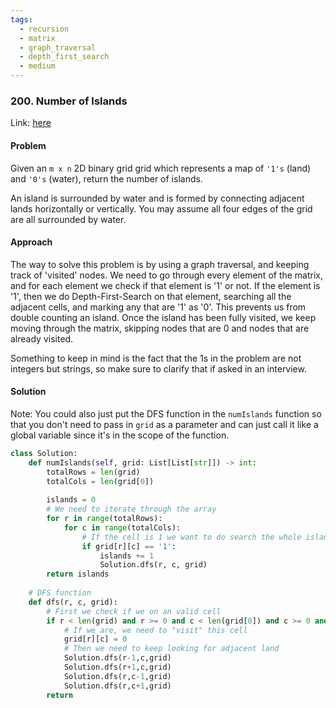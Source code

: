 ```yaml
---
tags:
  - recursion
  - matrix
  - graph_traversal
  - depth_first_search
  - medium
---
```


### 200. Number of Islands
Link: [here](https://leetcode.com/problems/number-of-islands/)
  
#### Problem
Given an `m x n` 2D binary grid grid which represents a map of `'1's` (land) and `'0's` (water), return the number of islands.

An island is surrounded by water and is formed by connecting adjacent lands horizontally or vertically. You may assume all four edges of the grid are all surrounded by water.

#### Approach
The way to solve this problem is by using a graph traversal, and keeping track of 'visited' nodes. We need to go through every element of the matrix, and for each element we check if that element is '1' or not. 
If the element is '1', then we do Depth-First-Search on that element, searching all the adjacent cells, and marking any that are '1' as '0'. This prevents us from double counting an island.
Once the island has been fully visited, we keep moving through the matrix, skipping nodes that are 0 and nodes that are already visited.

Something to keep in mind is the fact that the 1s in the problem are not integers but strings, so make sure to clarify that if asked in an interview.

#### Solution
Note: You could also just put the DFS function in the `numIslands` function so that you don't need to pass in `grid` as a parameter and can just call it like a global variable since it's in the scope of the function.
```python
class Solution:
    def numIslands(self, grid: List[List[str]]) -> int:
        totalRows = len(grid)
        totalCols = len(grid[0])
        
        islands = 0
        # We need to iterate through the array
        for r in range(totalRows):
            for c in range(totalCols):
                # If the cell is 1 we want to do search the whole island 
                if grid[r][c] == '1':
                    islands += 1
                    Solution.dfs(r, c, grid)
        return islands
    
    # DFS function 
    def dfs(r, c, grid):
        # First we check if we on an valid cell
        if r < len(grid) and r >= 0 and c < len(grid[0]) and c >= 0 and grid[r][c] == '1':
            # If we are, we need to "visit" this cell
            grid[r][c] = 0
            # Then we need to keep looking for adjacent land
            Solution.dfs(r-1,c,grid)
            Solution.dfs(r+1,c,grid)
            Solution.dfs(r,c-1,grid)
            Solution.dfs(r,c+1,grid)
        return 
```